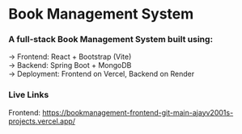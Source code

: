 # Book Management System

### A full-stack Book Management System built using:

→ Frontend: React + Bootstrap (Vite)<br/>
→ Backend: Spring Boot + MongoDB<br/>
→ Deployment: Frontend on Vercel, Backend on Render  

### Live Links

Frontend: https://bookmanagement-frontend-git-main-ajayv2001s-projects.vercel.app/<br/>


